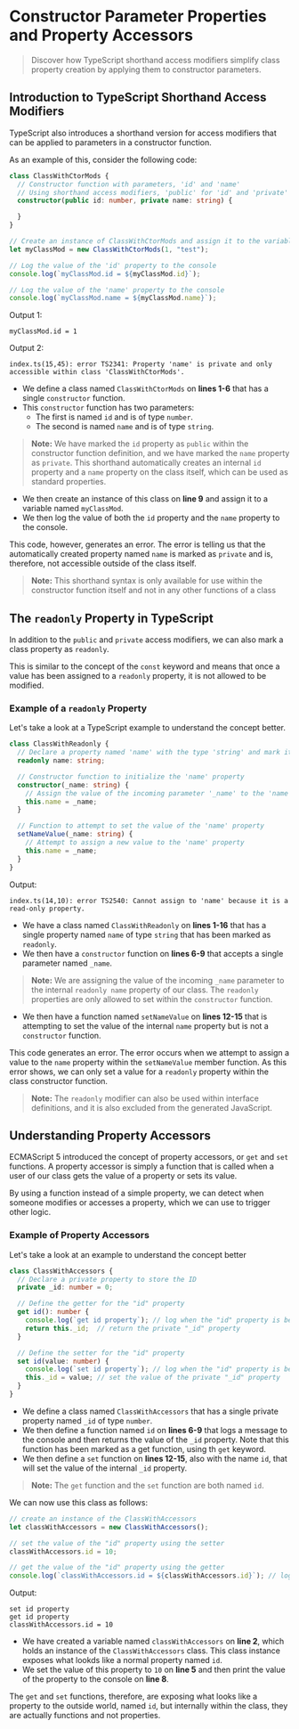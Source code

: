# Constructor Parameter Properties and Property Accessors

> Discover how TypeScript shorthand access modifiers simplify class property creation by applying them to constructor parameters.

## Introduction to TypeScript Shorthand Access Modifiers

TypeScript also introduces a shorthand version for access modifiers that can be applied to parameters in a constructor function.

As an example of this, consider the following code:

```ts
class ClassWithCtorMods {
  // Constructor function with parameters, 'id' and 'name'
  // Using shorthand access modifiers, 'public' for 'id' and 'private' for 'name'
  constructor(public id: number, private name: string) {

  }
}

// Create an instance of ClassWithCtorMods and assign it to the variable 'myClassMod'
let myClassMod = new ClassWithCtorMods(1, "test");

// Log the value of the 'id' property to the console
console.log(`myClassMod.id = ${myClassMod.id}`);

// Log the value of the 'name' property to the console
console.log(`myClassMod.name = ${myClassMod.name}`);
```

Output 1:

```
myClassMod.id = 1
```

Output 2:

```
index.ts(15,45): error TS2341: Property 'name' is private and only accessible within class 'ClassWithCtorMods'.
```

- We define a class named `ClassWithCtorMods` on **lines 1-6** that has a single `constructor` function.
- This `constructor` function has two parameters:
  - The first is named `id` and is of type `number`.
  - The second is named `name` and is of type `string`.

> **Note:** We have marked the `id` property as `public` within the constructor function definition, and we have marked the `name` property as `private`. This shorthand automatically creates an internal `id` property and a `name` property on the class itself, which can be used as standard properties.

- We then create an instance of this class on **line 9** and assign it to a variable named `myClassMod`.
- We then log the value of both the `id` property and the `name` property to the console.

This code, however, generates an error. The error is telling us that the automatically created property named `name` is marked as `private` and is, therefore, not accessible outside of the class itself.

> **Note:** This shorthand syntax is only available for use within the constructor function itself and not in any other functions of a class

## The `readonly` Property in TypeScript

In addition to the `public` and `private` access modifiers, we can also mark a class property as `readonly`.

This is similar to the concept of the `const` keyword and means that once a value has been assigned to a `readonly` property, it is not allowed to be modified.

### Example of a `readonly` Property

Let's take a look at a TypeScript example to understand the concept better.

```ts
class ClassWithReadonly {
  // Declare a property named 'name' with the type 'string' and mark it as readonly
  readonly name: string;

  // Constructor function to initialize the 'name' property
  constructor(_name: string) {
    // Assign the value of the incoming parameter '_name' to the 'name property
    this.name = _name;
  }

  // Function to attempt to set the value of the 'name' property
  setNameValue(_name: string) {
    // Attempt to assign a new value to the 'name' property
    this.name = _name;
  }
}
```

Output:

```
index.ts(14,10): error TS2540: Cannot assign to 'name' because it is a read-only property.
```

- We have a class named `ClassWithReadonly` on **lines 1-16** that has a single property named `name` of type `string` that has been marked as `readonly`.
- We then have a `constructor` function on **lines 6-9** that accepts a single parameter named `_name`.

> **Note:** We are assigning the value of the incoming `_name` parameter to the internal `readonly name` property of our class. The `readonly` properties are only allowed to set within the `constructor` function.

- We then have a function named `setNameValue` on **lines 12-15** that is attempting to set the value of the internal `name` property but is not a `constructor` function.

This code generates an error. The error occurs when we attempt to assign a value to the `name` property within the `setNameValue` member function. As this error shows, we can only set a value for a `readonly` property within the class constructor function.

> **Note:** The `readonly` modifier can also be used within interface definitions, and it is also excluded from the generated JavaScript.

## Understanding Property Accessors

ECMAScript 5 introduced the concept of property accessors, or `get` and `set` functions. A property accessor is simply a function that is called when a user of our class gets the value of a property or sets its value.

By using a function instead of a simple property, we can detect when someone modifies or accesses a property, which we can use to trigger other logic.

### Example of Property Accessors

Let's take a look at an example to understand the concept better

```ts
class ClassWithAccessors {
  // Declare a private property to store the ID
  private _id: number = 0;

  // Define the getter for the "id" property
  get id(): number {
    console.log(`get id property`); // log when the "id" property is being accessed
    return this._id;  // return the private "_id" property
  }

  // Define the setter for the "id" property
  set id(value: number) {
    console.log(`set id property`); // log when the "id" property is being modified
    this._id = value; // set the value of the private "_id" property
  }
}
```

- We define a class named `ClassWithAccessors` that has a single private property named `_id` of type `number`.
- We then define a function named `id` on **lines 6-9** that logs a message to the console and then returns the value of the `_id` property. Note that this function has been marked as a get function, using th `get` keyword.
- We then define a `set` function on **lines 12-15**, also with the name `id`, that will set the value of the internal `_id` property.

> **Note:** The `get` function and the `set` function are both named `id`.

We can now use this class as follows:

```ts
// create an instance of the ClassWithAccessors
let classWithAccessors = new ClassWithAccessors();

// set the value of the "id" property using the setter
classWithAccessors.id = 10;

// get the value of the "id" property using the getter
console.log(`classWithAccessors.id = ${classWithAccessors.id}`); // logs: "classWithAccessors.id = 10"
```

Output:

```
set id property
get id property
classWithAccessors.id = 10
```

- We have created a variable named `classWithAccessors` on **line 2**, which holds an instance of the `ClassWithAccessors` class. This class instance exposes what lookds like a normal property named `id`.
- We set the value of this property to `10` on **line 5** and then print the value of the property to the console on **line 8**.

The `get` and `set` functions, therefore, are exposing what looks like a property to the outside world, named `id`, but internally within the class, they are actually functions and not properties.